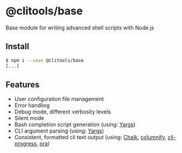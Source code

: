# @clitools/base

Base module for writing advanced shell scripts with Node.js

## Install

```bash
$ npm i --save @clitools/base
[...]
```

## Features

* User configuration file management
* Error handling
* Debug mode, different verbosity levels
* Silent mode
* Bash completion script generation (using: [Yargs](https://github.com/yargs/yargs))
* CLI argument parsing (using: [Yargs](https://github.com/yargs/yargs))
* Consistent, formatted cli text output (using: [Chalk](https://github.com/chalk/chalk), [columnify](https://github.com/timoxley/columnify), [cli-progress](https://github.com/AndiDittrich/Node.CLI-Progress), [ora](https://github.com/sindresorhus/ora))
